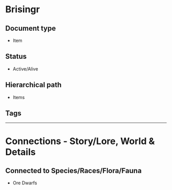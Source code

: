 # Brisingr

## Document type

 - Item

## Status

 - Active/Alive

## Hierarchical path

 - Items

## Tags

---

# Connections - Story/Lore, World & Details

## Connected to Species/Races/Flora/Fauna

 - Ore Dwarfs
